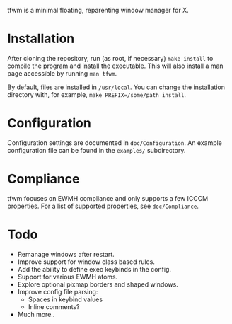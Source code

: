tfwm is a minimal floating, reparenting window manager for X.

# Installation
After cloning the repository, run (as root, if necessary) `make install` to
compile the program and install the executable. This will also install a man
page accessible by running `man tfwm`.

By default, files are installed in `/usr/local`. You can change the installation
directory with, for example, `make PREFIX=/some/path install`.

# Configuration
Configuration settings are documented in `doc/Configuration`. An example
configuration file can be found in the `examples/` subdirectory.

# Compliance
tfwm focuses on EWMH compliance and only supports a few ICCCM properties. For
a list of supported properties, see `doc/Compliance`.

# Todo
- Remanage windows after restart.
- Improve support for window class based rules.
- Add the ability to define exec keybinds in the config.
- Support for various EWMH atoms.
- Explore optional pixmap borders and shaped windows.
- Improve config file parsing:
    - Spaces in keybind values
    - Inline comments?
- Much more..
